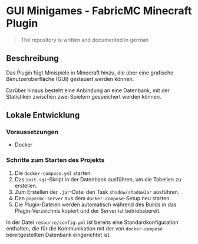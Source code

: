 # GUI Minigames - FabricMC Minecraft Plugin

> The repository is written and documented in german

## Beschreibung

Das Plugin fügt Minispiele in Minecraft hinzu, die über eine grafische Benutzeroberfläche (GUI) gesteuert werden können.

Darüber hinaus besteht eine Anbindung an eine Datenbank, mit der Statistiken zwischen zwei Spielern gespeichert werden können.

## Lokale Entwicklung

### Voraussetzungen

- Docker

### Schritte zum Starten des Projekts

1. Die `docker-compose.yml` starten.
2. Das `init.sql`-Skript in der Datenbank ausführen, um die Tabellen zu erstellen.
3. Zum Erstellen der `.jar`-Datei den Task `shadow/shadowJar` ausführen.
4. Den `papermc-server` aus dem `docker-compose`-Setup neu starten.
5. Die Plugin-Dateien werden automatisch während des Builds in das Plugin-Verzeichnis kopiert und der Server ist betriebsbereit.

In der Datei `resource/config.yml` ist bereits eine Standardkonfiguration enthalten, die für die Kommunikation mit der von `docker-compose` bereitgestellten Datenbank eingerichtet ist.